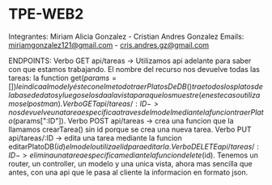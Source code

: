 # TPE-WEB2 
Integrantes: Miriam Alicia Gonzalez - Cristian Andres Gonzalez
Emails: miriamgonzalez121@gmail.com  - cris.andres.gz@gmail.com

ENDPOINTS:
Verbo GET api/tareas -> Utilizamos api adelante para saber con que estamos  trabajando. El nombre del recurso nos devuelve todas las tareas: la function get($params = []) le indica al model y éste con el metodo traerPlatosDeDB() trae todos los platos de la base de datos y luego se los da a la vista para que los muestre (en este caso utilizamos el postman). 
Verbo GET api/tareas/:ID -> nos devuelve una tarea especifica a traves del model mediante la funcion traerPlato($params[":ID"]). 
Verbo POST api/tareas -> crea una funcion que la llamamos crearTarea() sin id porque se crea una nueva tarea. 
Verbo PUT api/tareas/:ID -> edita una tarea mediante la funcion editarPlatoDB($id) el modelo utiliza el id para editarla.  
Verbo DELETE api/tareas/:ID -> elimina una tarea especifica mediante la funcion delete($id).
Tenemos un router, un controller, un modelo y una unica vista, ahora mas sencilla que antes, con una api que le pasa al cliente la informacion en formato json.   